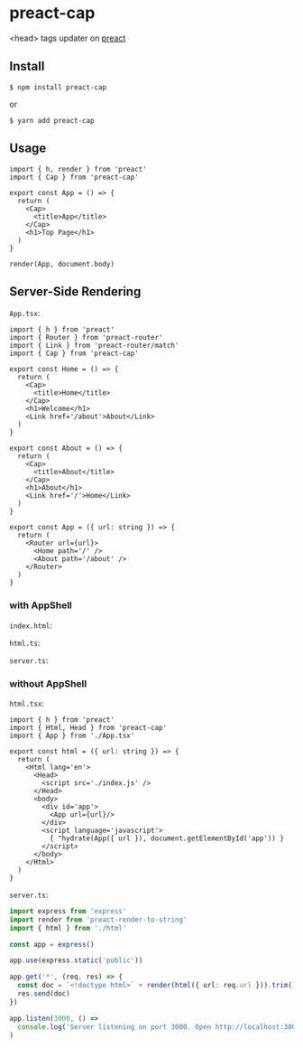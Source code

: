 # preact-cap

&lt;head> tags updater on [preact](https://github.com/preactjs/preact)

## Install

```shell
$ npm install preact-cap
```
or
```shell
$ yarn add preact-cap
```

## Usage

```tsx
import { h, render } from 'preact'
import { Cap } from 'preact-cap'

export const App = () => {
  return (
    <Cap>
      <title>App</title>
    </Cap>
    <h1>Top Page</h1>
  )
}

render(App, document.body)
```

## Server-Side Rendering

`App.tsx`:
```tsx
import { h } from 'preact'
import { Router } from 'preact-router'
import { Link } from 'preact-router/match'
import { Cap } from 'preact-cap'

export const Home = () => {
  return (
    <Cap>
      <title>Home</title>
    </Cap>
    <h1>Welcome</h1>
    <Link href='/about'>About</Link>
  )
}

export const About = () => {
  return (
    <Cap>
      <title>About</title>
    </Cap>
    <h1>About</h1>
    <Link href='/'>Home</Link>
  )
}

export const App = ({ url: string }) => {
  return (
    <Router url={url}>
      <Home path='/' />
      <About path='/about' />
    </Router>
  )
}
```

### with AppShell

`index.html`:

`html.ts`:

`server.ts`:

### without AppShell

`html.tsx`:
```tsx
import { h } from 'preact'
import { Html, Head } from 'preact-cap'
import { App } from './App.tsx'

export const html = ({ url: string }) => {
  return (
    <Html lang='en'>
      <Head>
        <script src='./index.js' />
      </Head>
      <body>
        <div id='app'>
          <App url={url}/>
        </div>
        <script language='javascript'>
          { "hydrate(App({ url }), document.getElementById('app')) }
        </script>
      </body>
    </Html>
  )
}
```

`server.ts`:
```ts
import express from 'express'
import render from 'preact-render-to-string'
import { html } from './html'

const app = express()

app.use(express.static('public'))

app.get('*', (req, res) => {
  const doc = `<!doctype html>` + render(html({ url: req.url })).trim()
  res.send(doc)
})

app.listen(3000, () =>
  console.log('Server listening on port 3000. Open http://localhost:3000/')
)
```
